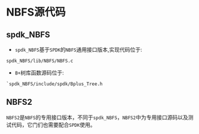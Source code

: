 # NBFS源代码

## spdk_NBFS

- `spdk_NBFS`基于`SPDK`的`NBFS`通用接口版本,实现代码位于:

```
spdk_NBFS/lib/NBFS/NBFS.c
```

- `B+`树库函数源码位于:
```
`spdk_NBFS/include/spdk/Bplus_Tree.h
```

## NBFS2

`NBFS2`是`NBFS`的专用接口版本，不同于`spdk_NBFS`，`NBFS2`中为专用接口源码以及测试代码，它门们也需要配合`SPDK`使用。